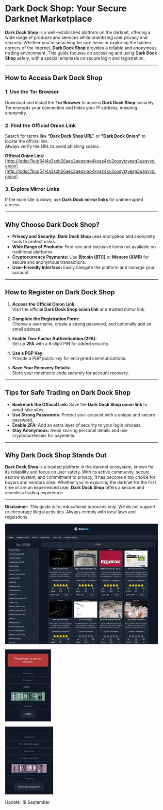 # Dark Dock Shop: Your Secure Darknet Marketplace  

**Dark Dock Shop** is a well-established platform on the darknet, offering a wide range of products and services while prioritizing user privacy and security. Whether you're searching for rare items or exploring the hidden corners of the internet, **Dark Dock Shop** provides a reliable and anonymous trading environment. This guide focuses on accessing and using **Dark Dock Shop** safely, with a special emphasis on secure login and registration.  

---

## How to Access Dark Dock Shop  

### 1. **Use the Tor Browser**  
Download and install the **Tor Browser** to access **Dark Dock Shop** securely.  
Tor encrypts your connection and hides your IP address, ensuring anonymity.  

### 2. **Find the Official Onion Link**  
Search for terms like **"Dark Dock Shop URL"** or **"Dark Dock Onion"** to locate the official link.  
Always verify the URL to avoid phishing scams.  

**Official Onion Link:** [http://jodsc7kug54j4a3sxh26aec2aeqxmo4kyaz4xv2oosytzyesg3uagvyd.onion](http://jodsc7kug54j4a3sxh26aec2aeqxmo4kyaz4xv2oosytzyesg3uagvyd.onion)  

### 3. **Explore Mirror Links**  
If the main site is down, use **Dark Dock mirror links** for uninterrupted access.  

---

## Why Choose Dark Dock Shop?  

- **Privacy and Security:** **Dark Dock Shop** uses encryption and anonymity tools to protect users.  
- **Wide Range of Products:** Find rare and exclusive items not available on traditional platforms.  
- **Cryptocurrency Payments:** Use **Bitcoin (BTC)** or **Monero (XMR)** for secure and anonymous transactions.  
- **User-Friendly Interface:** Easily navigate the platform and manage your account.  

---

## How to Register on Dark Dock Shop  

1. **Access the Official Onion Link:**  
Visit the official **Dark Dock Shop onion link** or a trusted mirror link.  

2. **Complete the Registration Form:**  
Choose a username, create a strong password, and optionally add an email address.  

3. **Enable Two-Factor Authentication (2FA):**  
Set up **2FA** with a 6-digit PIN for added security.  

4. **Use a PGP Key:**  
Provide a PGP public key for encrypted communications.  

5. **Save Your Recovery Details:**  
Store your mnemonic code securely for account recovery.  

---

## Tips for Safe Trading on Dark Dock Shop  

- **Bookmark the Official Link:** Save the **Dark Dock Shop onion link** to avoid fake sites.  
- **Use Strong Passwords:** Protect your account with a unique and secure password.  
- **Enable 2FA:** Add an extra layer of security to your login process.  
- **Stay Anonymous:** Avoid sharing personal details and use cryptocurrencies for payments.  

---

## Why Dark Dock Shop Stands Out  

**Dark Dock Shop** is a trusted platform in the darknet ecosystem, known for its reliability and focus on user safety. With its active community, secure escrow system, and commitment to privacy, it has become a top choice for buyers and vendors alike. Whether you're exploring the darknet for the first time or are an experienced user, **Dark Dock Shop** offers a secure and seamless trading experience.  

---

**Disclaimer:** This guide is for educational purposes only. We do not support or encourage illegal activities. Always comply with local laws and regulations.  

<a href="http://jodsc7kug54j4a3sxh26aec2aeqxmo4kyaz4xv2oosytzyesg3uagvyd.onion"><img src="/shared/main.webp" alt="Dark Dock Shop Preview" style="max-width: 100%;"></a>
  
<a href="http://jodsc7kug54j4a3sxh26aec2aeqxmo4kyaz4xv2oosytzyesg3uagvyd.onion"><img src="/shared/prefs.webp" alt="Dark Dock Login" style="max-width: 100%;"></a>
  
<a href="http://jodsc7kug54j4a3sxh26aec2aeqxmo4kyaz4xv2oosytzyesg3uagvyd.onion"><img src="/shared/folder.webp" alt="Dark Dock Register" style="max-width: 100%;"></a>

Update:  18 September